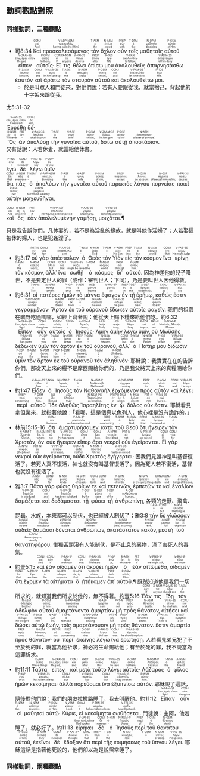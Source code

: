 ## 動詞觀點對照

### 同樣動詞，三種觀點
- <rt>可8:34</rt> <RUBY><ruby><ruby>Καὶ<rt>And</rt></ruby><rt>καί</rt></ruby><rt>CONJ</rt></RUBY> <RUBY><ruby><ruby>προσκαλεσάμενος<rt>having called to [Him]</rt></ruby><rt>προσκαλέω</rt></ruby><rt>V-ADP-NSM</rt></RUBY> <RUBY><ruby><ruby>τὸν<rt>the</rt></ruby><rt>ὁ</rt></ruby><rt>T-ASM</rt></RUBY> <RUBY><ruby><ruby>ὄχλον<rt>crowd</rt></ruby><rt>ὄχλος</rt></ruby><rt>N-ASM</rt></RUBY> <RUBY><ruby><ruby>σὺν<rt>with</rt></ruby><rt>σύν</rt></ruby><rt>PREP</rt></RUBY> <RUBY><ruby><ruby>τοῖς<rt>the</rt></ruby><rt>ὁ</rt></ruby><rt>T-DPM</rt></RUBY> <RUBY><ruby><ruby>μαθηταῖς<rt>disciples</rt></ruby><rt>μαθητής</rt></ruby><rt>N-DPM</rt></RUBY> <RUBY><ruby><ruby>αὐτοῦ<rt>of Him‚</rt></ruby><rt>αὐτός</rt></ruby><rt>P-GSM</rt></RUBY> <RUBY><ruby><ruby>εἶπεν<rt>He said</rt></ruby><rt>ἔπω, ἐρῶ, εἶπον</rt></ruby><rt>V-2AAI-3S</rt></RUBY> <RUBY><ruby><ruby>αὐτοῖς·<rt>to them‚</rt></ruby><rt>αὐτός</rt></ruby><rt>P-DPM</rt></RUBY> <RUBY><ruby><ruby>Εἴ<rt>If</rt></ruby><rt>εἰ</rt></ruby><rt>CONJ</rt></RUBY> <RUBY><ruby><ruby>τις<rt>anyone</rt></ruby><rt>τις</rt></ruby><rt>X-NSM</rt></RUBY> <RUBY><ruby><ruby>θέλει<rt>desires</rt></ruby><rt>θέλω</rt></ruby><rt>V-PAI-3S</rt></RUBY> <RUBY><ruby><ruby>ὀπίσω<rt>after</rt></ruby><rt>ὀπίσω</rt></ruby><rt>PREP</rt></RUBY> <RUBY><ruby><ruby>μου<rt>Me</rt></ruby><rt>ἐγώ</rt></ruby><rt>P-1GS</rt></RUBY> <RUBY><ruby><ruby>ἀκολουθεῖν‚<rt>to follow‚</rt></ruby><rt>ἀκολουθέω</rt></ruby><rt>V-PAN</rt></RUBY> <RUBY><ruby><ruby>ἀπαρνησάσθω<rt>let him deny</rt></ruby><rt>ἀπαρνέομαι</rt></ruby><rt>V-ADM-3S</rt></RUBY> <RUBY><ruby><ruby>ἑαυτὸν<rt>himself‚</rt></ruby><rt>ἑαυτοῦ</rt></ruby><rt>F-3ASM</rt></RUBY> <RUBY><ruby><ruby>καὶ<rt>and</rt></ruby><rt>καί</rt></ruby><rt>CONJ</rt></RUBY> <RUBY><ruby><ruby>ἀράτω<rt>let him take up</rt></ruby><rt>αἴρω</rt></ruby><rt>V-AAM-3S</rt></RUBY> <RUBY><ruby><ruby>τὸν<rt>the</rt></ruby><rt>ὁ</rt></ruby><rt>T-ASM</rt></RUBY> <RUBY><ruby><ruby>σταυρὸν<rt>cross</rt></ruby><rt>σταυρός</rt></ruby><rt>N-ASM</rt></RUBY> <RUBY><ruby><ruby>αὐτοῦ<rt>of him‚</rt></ruby><rt>αὐτός</rt></ruby><rt>P-GSM</rt></RUBY> <RUBY><ruby><ruby>καὶ<rt>and</rt></ruby><rt>καί</rt></ruby><rt>CONJ</rt></RUBY> <RUBY><ruby><ruby>ἀκολουθείτω<rt>let him follow</rt></ruby><rt>ἀκολουθέω</rt></ruby><rt>V-PAM-3S</rt></RUBY> <RUBY><ruby><ruby>μοι.<rt>Me.</rt></ruby><rt>ἐγώ</rt></ruby><rt>P-1DS</rt></RUBY> 
	- <rt>於是叫眾人和門徒來，對他們說：若有人要跟從我，就當捨己，背起他的十字架來跟從我。</rt>

太5:31-32  

<RUBY><ruby><ruby>Ἐρρέθη<rt>It was said</rt></ruby><rt>ἔπω, ἐρῶ, εἶπον</rt></ruby><rt>V-API-3S</rt></RUBY> <RUBY><ruby><ruby>δέ·<rt>also‚</rt></ruby><rt>δέ</rt></ruby><rt>CONJ</rt></RUBY>  
<RUBY><ruby><ruby>Ὃς<rt>Whoever</rt></ruby><rt>ὅς, ἥ</rt></ruby><rt>R-NSM</rt></RUBY> <RUBY><ruby><ruby>ἂν<rt>‑</rt></ruby><rt>ἄν</rt></ruby><rt>PRT</rt></RUBY> <RUBY><ruby><ruby>ἀπολύσῃ<rt>shall divorce</rt></ruby><rt>ἀπολύω</rt></ruby><rt>V-AAS-3S</rt></RUBY> <RUBY><ruby><ruby>τὴν<rt>the</rt></ruby><rt>ὁ</rt></ruby><rt>T-ASF</rt></RUBY> <RUBY><ruby><ruby>γυναῖκα<rt>wife</rt></ruby><rt>γυνή</rt></ruby><rt>N-ASF</rt></RUBY> <RUBY><ruby><ruby>αὐτοῦ‚<rt>of him‚</rt></ruby><rt>αὐτός</rt></ruby><rt>P-GSM</rt></RUBY> <RUBY><ruby><ruby>δότω<rt>let him give</rt></ruby><rt>δίδωμι</rt></ruby><rt>V-2AAM-3S</rt></RUBY> <RUBY><ruby><ruby>αὐτῇ<rt>to her</rt></ruby><rt>αὐτός</rt></ruby><rt>P-DSF</rt></RUBY> <RUBY><ruby><ruby>ἀποστάσιον.<rt>a letter of divorce.’</rt></ruby><rt>ἀποστάσιον</rt></ruby><rt>N-ASN</rt></RUBY>  
又有話說：人若休妻，就當給他休書。  

<RUBY><ruby><ruby>ἐγὼ<rt>I</rt></ruby><rt>ἐγώ</rt></ruby><rt>P-1NS</rt></RUBY> <RUBY><ruby><ruby>δὲ<rt>however</rt></ruby><rt>δέ</rt></ruby><rt>CONJ</rt></RUBY> <RUBY><ruby><ruby>λέγω<rt>say</rt></ruby><rt>λέγω</rt></ruby><rt>V-PAI-1S</rt></RUBY> <RUBY><ruby><ruby>ὑμῖν<rt>to you</rt></ruby><rt>σύ</rt></ruby><rt>P-2DP</rt></RUBY>  
<RUBY><ruby><ruby>ὅτι<rt>that</rt></ruby><rt>ὅτι</rt></ruby><rt>CONJ</rt></RUBY> <RUBY><ruby><ruby>πᾶς<rt>everyone</rt></ruby><rt>πᾶς</rt></ruby><rt>A-NSM</rt></RUBY> <RUBY><ruby><ruby>ὁ<rt>‑</rt></ruby><rt>ὁ</rt></ruby><rt>T-NSM</rt></RUBY> <RUBY><ruby><ruby>ἀπολύων<rt>divorcing</rt></ruby><rt>ἀπολύω</rt></ruby><rt>V-PAP-NSM</rt></RUBY> <RUBY><ruby><ruby>τὴν<rt>the</rt></ruby><rt>ὁ</rt></ruby><rt>T-ASF</rt></RUBY> <RUBY><ruby><ruby>γυναῖκα<rt>wife</rt></ruby><rt>γυνή</rt></ruby><rt>N-ASF</rt></RUBY> <RUBY><ruby><ruby>αὐτοῦ<rt>of him‚</rt></ruby><rt>αὐτός</rt></ruby><rt>P-GSM</rt></RUBY> <RUBY><ruby><ruby>παρεκτὸς<rt>except</rt></ruby><rt>παρεκτός</rt></ruby><rt>PREP</rt></RUBY> <RUBY><ruby><ruby>λόγου<rt>on account</rt></ruby><rt>λόγος</rt></ruby><rt>N-GSM</rt></RUBY> <RUBY><ruby><ruby>πορνείας<rt>of sexual immorality‚</rt></ruby><rt>πορνεία</rt></ruby><rt>N-GSF</rt></RUBY> <RUBY><ruby><ruby>ποιεῖ<rt>causes</rt></ruby><rt>ποιέω</rt></ruby><rt>V-PAI-3S</rt></RUBY> <RUBY><ruby><ruby>αὐτὴν<rt>her</rt></ruby><rt>αὐτός</rt></ruby><rt>P-ASF</rt></RUBY> <RUBY><ruby><ruby>μοιχευθῆναι‚<rt>to commit adultery.</rt></ruby><rt>μοιχεύω</rt></ruby><rt>V-APN</rt></RUBY>  

<RUBY><ruby><ruby>καὶ<rt>And</rt></ruby><rt>καί</rt></ruby><rt>CONJ</rt></RUBY> <RUBY><ruby><ruby>ὃς<rt>whoever</rt></ruby><rt>ὅς, ἥ</rt></ruby><rt>R-NSM</rt></RUBY> <RUBY><ruby><ruby>ἐὰν<rt>if</rt></ruby><rt>ἐάν</rt></ruby><rt>PRT</rt></RUBY> <RUBY><ruby><ruby>ἀπολελυμένην<rt>her having been divorced</rt></ruby><rt>ἀπολείπω</rt></ruby><rt>V-RPP-ASF</rt></RUBY> <RUBY><ruby><ruby>γαμήσῃ‚<rt>shall marry‚</rt></ruby><rt>γαμέω</rt></ruby><rt>V-AAS-3S</rt></RUBY> <RUBY><ruby><ruby>μοιχᾶται.¶<rt>commits adultery.</rt></ruby><rt>μοιχάω</rt></ruby><rt>V-PNI-3S</rt></RUBY>   

只是我告訴你們，凡休妻的，若不是為淫亂的緣故，就是叫他作淫婦了；人若娶這被休的婦人，也是犯姦淫了。



- <rt>約3:17</rt> <RUBY><ruby><ruby>οὐ<rt>Not</rt></ruby><rt>οὐ</rt></ruby><rt>PRT-N</rt></RUBY> <RUBY><ruby><ruby>γὰρ<rt>for</rt></ruby><rt>γάρ</rt></ruby><rt>CONJ</rt></RUBY> <RUBY><ruby><ruby>ἀπέστειλεν<rt>sent</rt></ruby><rt>ἀποστέλλω</rt></ruby><rt>V-AAI-3S</rt></RUBY> <RUBY><ruby><ruby>ὁ<rt>‑</rt></ruby><rt>ὁ</rt></ruby><rt>T-NSM</rt></RUBY> <RUBY><ruby><ruby>Θεὸς<rt>God</rt></ruby><rt>θεός</rt></ruby><rt>N-NSM</rt></RUBY> <RUBY><ruby><ruby>τὸν<rt>‑</rt></ruby><rt>ὁ</rt></ruby><rt>T-ASM</rt></RUBY> <RUBY><ruby><ruby>Υἱὸν<rt>His Son</rt></ruby><rt>υἱός</rt></ruby><rt>N-ASM</rt></RUBY> <RUBY><ruby><ruby>εἰς<rt>into</rt></ruby><rt>εἰς</rt></ruby><rt>PREP</rt></RUBY> <RUBY><ruby><ruby>τὸν<rt>the</rt></ruby><rt>ὁ</rt></ruby><rt>T-ASM</rt></RUBY> <RUBY><ruby><ruby>κόσμον<rt>world</rt></ruby><rt>κόσμος</rt></ruby><rt>N-ASM</rt></RUBY> <RUBY><ruby><ruby>ἵνα<rt>that</rt></ruby><rt>ἵνα</rt></ruby><rt>CONJ</rt></RUBY> <RUBY><ruby><ruby>κρίνῃ<rt>He might judge</rt></ruby><rt>κρίνω</rt></ruby><rt>V-PAS-3S</rt></RUBY> <RUBY><ruby><ruby>τὸν<rt>the</rt></ruby><rt>ὁ</rt></ruby><rt>T-ASM</rt></RUBY> <RUBY><ruby><ruby>κόσμον‚<rt>world‚</rt></ruby><rt>κόσμος</rt></ruby><rt>N-ASM</rt></RUBY> <RUBY><ruby><ruby>ἀλλ᾽<rt>but</rt></ruby><rt>ἀλλά</rt></ruby><rt>CONJ</rt></RUBY> <RUBY><ruby><ruby>ἵνα<rt>that</rt></ruby><rt>ἵνα</rt></ruby><rt>CONJ</rt></RUBY> <RUBY><ruby><ruby>σωθῇ<rt>might be saved</rt></ruby><rt>σῴζω</rt></ruby><rt>V-APS-3S</rt></RUBY> <RUBY><ruby><ruby>ὁ<rt>the</rt></ruby><rt>ὁ</rt></ruby><rt>T-NSM</rt></RUBY> <RUBY><ruby><ruby>κόσμος<rt>world</rt></ruby><rt>κόσμος</rt></ruby><rt>N-NSM</rt></RUBY> <RUBY><ruby><ruby>δι᾽<rt>through</rt></ruby><rt>διά</rt></ruby><rt>PREP</rt></RUBY> <RUBY><ruby><ruby>αὐτοῦ.<rt>Him.</rt></ruby><rt>αὐτός</rt></ruby><rt>P-GSM</rt></RUBY> <rt>因為神差他的兒子降世，不是要定世人的罪（或作：審判世人；下同），乃是要叫世人因他得救。</rt>
- <rt>約6:31</rt> <RUBY><ruby><ruby>οἱ<rt>The</rt></ruby><rt>ὁ</rt></ruby><rt>T-NPM</rt></RUBY> <RUBY><ruby><ruby>πατέρες<rt>fathers</rt></ruby><rt>πατήρ</rt></ruby><rt>N-NPM</rt></RUBY> <RUBY><ruby><ruby>ἡμῶν<rt>of us</rt></ruby><rt>ἐγώ</rt></ruby><rt>P-1GP</rt></RUBY> <RUBY><ruby><ruby>τὸ<rt>the</rt></ruby><rt>ὁ</rt></ruby><rt>T-ASN</rt></RUBY> <RUBY><ruby><ruby>μάννα<rt>manna</rt></ruby><rt>μάννα</rt></ruby><rt>HEB</rt></RUBY> <RUBY><ruby><ruby>ἔφαγον<rt>ate</rt></ruby><rt>φαγεῖν</rt></ruby><rt>V-AAI-3P</rt></RUBY> <RUBY><ruby><ruby>ἐν<rt>in</rt></ruby><rt>ἐν</rt></ruby><rt>PREP</rt></RUBY> <RUBY><ruby><ruby>τῇ<rt>the</rt></ruby><rt>ὁ</rt></ruby><rt>T-DSF</rt></RUBY> <RUBY><ruby><ruby>ἐρήμῳ‚<rt>wilderness‚</rt></ruby><rt>ἔρημος</rt></ruby><rt>A-DSF</rt></RUBY> <RUBY><ruby><ruby>καθώς<rt>as</rt></ruby><rt>καθώς</rt></ruby><rt>CONJ</rt></RUBY> <RUBY><ruby><ruby>ἐστιν<rt>it is</rt></ruby><rt>εἰμί</rt></ruby><rt>V-PAI-3S</rt></RUBY> <RUBY><ruby><ruby>γεγραμμένον·<rt>written:</rt></ruby><rt>γράφω</rt></ruby><rt>V-RPP-NSN</rt></RUBY> <RUBY><ruby><ruby>Ἄρτον<rt>Bread</rt></ruby><rt>ἄρτος</rt></ruby><rt>N-ASM</rt></RUBY> <RUBY><ruby><ruby>ἐκ<rt>from</rt></ruby><rt>ἐκ</rt></ruby><rt>PREP</rt></RUBY> <RUBY><ruby><ruby>τοῦ<rt>‑</rt></ruby><rt>ὁ</rt></ruby><rt>T-GSM</rt></RUBY> <RUBY><ruby><ruby>οὐρανοῦ<rt>heaven</rt></ruby><rt>οὐρανός</rt></ruby><rt>N-GSM</rt></RUBY> <RUBY><ruby><ruby>ἔδωκεν<rt>He gave</rt></ruby><rt>δίδωμι</rt></ruby><rt>V-AAI-3S</rt></RUBY> <RUBY><ruby><ruby>αὐτοῖς<rt>them</rt></ruby><rt>αὐτός</rt></ruby><rt>P-DPM</rt></RUBY> <RUBY><ruby><ruby>φαγεῖν.<rt>to eat.’</rt></ruby><rt>φαγεῖν</rt></ruby><rt>V-AAN</rt></RUBY> <rt>我們的祖宗在曠野吃過嗎哪，如經上寫著說：他從天上賜下糧來給他們吃。</rt><rt>約6:32</rt> <RUBY><ruby><ruby>Εἶπεν<rt>Said</rt></ruby><rt>ἔπω, ἐρῶ, εἶπον</rt></ruby><rt>V-2AAI-3S</rt></RUBY> <RUBY><ruby><ruby>οὖν<rt>therefore</rt></ruby><rt>οὖν</rt></ruby><rt>CONJ</rt></RUBY> <RUBY><ruby><ruby>αὐτοῖς<rt>to them</rt></ruby><rt>αὐτός</rt></ruby><rt>P-DPM</rt></RUBY> <RUBY><ruby><ruby>ὁ<rt>‑</rt></ruby><rt>ὁ</rt></ruby><rt>T-NSM</rt></RUBY> <RUBY><ruby><ruby>Ἰησοῦς·<rt>Jesus‚</rt></ruby><rt>Ἰησοῦς</rt></ruby><rt>N-NSM-P</rt></RUBY> <RUBY><ruby><ruby>Ἀμὴν<rt>Truly‚</rt></ruby><rt>ἀμήν</rt></ruby><rt>HEB</rt></RUBY> <RUBY><ruby><ruby>ἀμὴν<rt>truly‚</rt></ruby><rt>ἀμήν</rt></ruby><rt>HEB</rt></RUBY> <RUBY><ruby><ruby>λέγω<rt>I say</rt></ruby><rt>λέγω</rt></ruby><rt>V-PAI-1S</rt></RUBY> <RUBY><ruby><ruby>ὑμῖν‚<rt>to you‚</rt></ruby><rt>σύ</rt></ruby><rt>P-2DP</rt></RUBY> <RUBY><ruby><ruby>οὐ<rt>not</rt></ruby><rt>οὐ</rt></ruby><rt>PRT-N</rt></RUBY> <RUBY><ruby><ruby>Μωϋσῆς<rt>Moses</rt></ruby><rt>Μωϋσῆς, Μωσῆς</rt></ruby><rt>N-NSM-P</rt></RUBY> <RUBY><ruby><ruby>δέδωκεν<rt>has given</rt></ruby><rt>δίδωμι</rt></ruby><rt>V-RAI-3S</rt></RUBY> <RUBY><ruby><ruby>ὑμῖν<rt>you</rt></ruby><rt>σύ</rt></ruby><rt>P-2DP</rt></RUBY> <RUBY><ruby><ruby>τὸν<rt>the</rt></ruby><rt>ὁ</rt></ruby><rt>T-ASM</rt></RUBY> <RUBY><ruby><ruby>ἄρτον<rt>bread</rt></ruby><rt>ἄρτος</rt></ruby><rt>N-ASM</rt></RUBY> <RUBY><ruby><ruby>ἐκ<rt>from</rt></ruby><rt>ἐκ</rt></ruby><rt>PREP</rt></RUBY> <RUBY><ruby><ruby>τοῦ<rt>‑</rt></ruby><rt>ὁ</rt></ruby><rt>T-GSM</rt></RUBY> <RUBY><ruby><ruby>οὐρανοῦ‚<rt>heaven‚</rt></ruby><rt>οὐρανός</rt></ruby><rt>N-GSM</rt></RUBY> <RUBY><ruby><ruby>ἀλλ᾽<rt>but</rt></ruby><rt>ἀλλά</rt></ruby><rt>CONJ</rt></RUBY> <RUBY><ruby><ruby>ὁ<rt>the</rt></ruby><rt>ὁ</rt></ruby><rt>T-NSM</rt></RUBY> <RUBY><ruby><ruby>Πατήρ<rt>Father</rt></ruby><rt>πατήρ</rt></ruby><rt>N-NSM</rt></RUBY> <RUBY><ruby><ruby>μου<rt>of Me</rt></ruby><rt>ἐγώ</rt></ruby><rt>P-1GS</rt></RUBY> <RUBY><ruby><ruby>δίδωσιν<rt>gives</rt></ruby><rt>δίδωμι</rt></ruby><rt>V-PAI-3S</rt></RUBY> <RUBY><ruby><ruby>ὑμῖν<rt>you</rt></ruby><rt>σύ</rt></ruby><rt>P-2DP</rt></RUBY> <RUBY><ruby><ruby>τὸν<rt>the</rt></ruby><rt>ὁ</rt></ruby><rt>T-ASM</rt></RUBY> <RUBY><ruby><ruby>ἄρτον<rt>bread</rt></ruby><rt>ἄρτος</rt></ruby><rt>N-ASM</rt></RUBY> <RUBY><ruby><ruby>ἐκ<rt>from</rt></ruby><rt>ἐκ</rt></ruby><rt>PREP</rt></RUBY> <RUBY><ruby><ruby>τοῦ<rt>‑</rt></ruby><rt>ὁ</rt></ruby><rt>T-GSM</rt></RUBY> <RUBY><ruby><ruby>οὐρανοῦ<rt>heaven</rt></ruby><rt>οὐρανός</rt></ruby><rt>N-GSM</rt></RUBY> <RUBY><ruby><ruby>τὸν<rt>‑</rt></ruby><rt>ὁ</rt></ruby><rt>T-ASM</rt></RUBY> <RUBY><ruby><ruby>ἀληθινόν·<rt>true.</rt></ruby><rt>ἀληθινός</rt></ruby><rt>A-ASM</rt></RUBY> <rt>耶穌說：我實實在在的告訴你們，那從天上來的糧不是摩西賜給你們的，乃是我父將天上來的真糧賜給你們。</rt>
- <rt>約1:47</rt> <RUBY><ruby><ruby>Εἶδεν<rt>Saw</rt></ruby><rt>εἴδω</rt></ruby><rt>V-2AAI-3S</rt></RUBY> <RUBY><ruby><ruby>ὁ<rt>‑</rt></ruby><rt>ὁ</rt></ruby><rt>T-NSM</rt></RUBY> <RUBY><ruby><ruby>Ἰησοῦς<rt>Jesus</rt></ruby><rt>Ἰησοῦς</rt></ruby><rt>N-NSM-P</rt></RUBY> <RUBY><ruby><ruby>τὸν<rt>‑</rt></ruby><rt>ὁ</rt></ruby><rt>T-ASM</rt></RUBY> <RUBY><ruby><ruby>Ναθαναὴλ<rt>Nathanael</rt></ruby><rt>Ναθαναήλ</rt></ruby><rt>N-ASM-P</rt></RUBY> <RUBY><ruby><ruby>ἐρχόμενον<rt>coming</rt></ruby><rt>ἔρχομαι</rt></ruby><rt>V-PNP-ASM</rt></RUBY> <RUBY><ruby><ruby>πρὸς<rt>to</rt></ruby><rt>πρός</rt></ruby><rt>PREP</rt></RUBY> <RUBY><ruby><ruby>αὐτὸν<rt>Him‚</rt></ruby><rt>αὐτός</rt></ruby><rt>P-ASM</rt></RUBY> <RUBY><ruby><ruby>καὶ<rt>and</rt></ruby><rt>καί</rt></ruby><rt>CONJ</rt></RUBY> <RUBY><ruby><ruby>λέγει<rt>He says</rt></ruby><rt>λέγω</rt></ruby><rt>V-PAI-3S</rt></RUBY> <RUBY><ruby><ruby>περὶ<rt>concerning</rt></ruby><rt>περί</rt></ruby><rt>PREP</rt></RUBY> <RUBY><ruby><ruby>αὐτοῦ·<rt>him‚</rt></ruby><rt>αὐτός</rt></ruby><rt>P-GSM</rt></RUBY> <RUBY><ruby><ruby>Ἴδε<rt>Behold</rt></ruby><rt>ἴδε</rt></ruby><rt>INJ</rt></RUBY> <RUBY><ruby><ruby>ἀληθῶς<rt>truly</rt></ruby><rt>ἀληθῶς</rt></ruby><rt>ADV</rt></RUBY> <RUBY><ruby><ruby>Ἰσραηλίτης<rt>an Israelite‚</rt></ruby><rt>Ἰσραηλίτης</rt></ruby><rt>N-NSM-PG</rt></RUBY> <RUBY><ruby><ruby>ἐν<rt>in</rt></ruby><rt>ἐν</rt></ruby><rt>PREP</rt></RUBY> <RUBY><ruby><ruby>ᾧ<rt>whom</rt></ruby><rt>ὅς, ἥ</rt></ruby><rt>R-DSM</rt></RUBY> <RUBY><ruby><ruby>δόλος<rt>deceit</rt></ruby><rt>δόλος</rt></ruby><rt>N-NSM</rt></RUBY> <RUBY><ruby><ruby>οὐκ<rt>not</rt></ruby><rt>οὐ</rt></ruby><rt>PRT-N</rt></RUBY> <RUBY><ruby><ruby>ἔστιν.<rt>there is.</rt></ruby><rt>εἰμί</rt></ruby><rt>V-PAI-3S</rt></RUBY> <rt>耶穌看見拿但業來，就指著他說：「看哪，這是個真以色列人，他心裡是沒有詭詐的。」</rt>
- <rt>林前15:15-16</rt> <RUBY><ruby><ruby>ὅτι<rt>because</rt></ruby><rt>ὅτι</rt></ruby><rt>CONJ</rt></RUBY> <RUBY><ruby><ruby>ἐμαρτυρήσαμεν<rt>we have witnessed</rt></ruby><rt>μαρτυρέω</rt></ruby><rt>V-AAI-1P</rt></RUBY> <RUBY><ruby><ruby>κατὰ<rt>concerning</rt></ruby><rt>κατά</rt></ruby><rt>PREP</rt></RUBY> <RUBY><ruby><ruby>τοῦ<rt>‑</rt></ruby><rt>ὁ</rt></ruby><rt>T-GSM</rt></RUBY> <RUBY><ruby><ruby>Θεοῦ<rt>God‚</rt></ruby><rt>θεός</rt></ruby><rt>N-GSM</rt></RUBY> <RUBY><ruby><ruby>ὅτι<rt>that</rt></ruby><rt>ὅτι</rt></ruby><rt>CONJ</rt></RUBY> <RUBY><ruby><ruby>ἤγειρεν<rt>He raised up</rt></ruby><rt>ἐγείρω</rt></ruby><rt>V-AAI-3S</rt></RUBY> <RUBY><ruby><ruby>τὸν<rt>‑</rt></ruby><rt>ὁ</rt></ruby><rt>T-ASM</rt></RUBY> <RUBY><ruby><ruby>Χριστόν‚<rt>Christ‚</rt></ruby><rt>Χριστός</rt></ruby><rt>N-ASM-T</rt></RUBY> <RUBY><ruby><ruby>ὃν<rt>whom</rt></ruby><rt>ὅς, ἥ</rt></ruby><rt>R-ASM</rt></RUBY> <RUBY><ruby><ruby>οὐκ<rt>not</rt></ruby><rt>οὐ</rt></ruby><rt>PRT-N</rt></RUBY> <RUBY><ruby><ruby>ἤγειρεν<rt>He has raised</rt></ruby><rt>ἐγείρω</rt></ruby><rt>V-AAI-3S</rt></RUBY> <RUBY><ruby><ruby>εἴπερ<rt>if</rt></ruby><rt>εἴπερ</rt></ruby><rt>CONJ</rt></RUBY> <RUBY><ruby><ruby>ἄρα<rt>then</rt></ruby><rt>ἄρα</rt></ruby><rt>CONJ</rt></RUBY> <RUBY><ruby><ruby>νεκροὶ<rt>[the] dead</rt></ruby><rt>νεκρός</rt></ruby><rt>A-NPM</rt></RUBY> <RUBY><ruby><ruby>οὐκ<rt>not</rt></ruby><rt>οὐ</rt></ruby><rt>PRT-N</rt></RUBY> <RUBY><ruby><ruby>ἐγείρονται.<rt>are raised.</rt></ruby><rt>ἐγείρω</rt></ruby><rt>V-PPI-3P</rt></RUBY> <RUBY><ruby><ruby>Εἰ<rt>If</rt></ruby><rt>εἰ</rt></ruby><rt>CONJ</rt></RUBY> <RUBY><ruby><ruby>γὰρ<rt>for</rt></ruby><rt>γάρ</rt></ruby><rt>CONJ</rt></RUBY> <RUBY><ruby><ruby>νεκροὶ<rt>[the] dead</rt></ruby><rt>νεκρός</rt></ruby><rt>A-NPM</rt></RUBY> <RUBY><ruby><ruby>οὐκ<rt>not</rt></ruby><rt>οὐ</rt></ruby><rt>PRT-N</rt></RUBY> <RUBY><ruby><ruby>ἐγείρονται‚<rt>are raised‚</rt></ruby><rt>ἐγείρω</rt></ruby><rt>V-PPI-3P</rt></RUBY> <RUBY><ruby><ruby>οὐδὲ<rt>neither</rt></ruby><rt>οὐδέ</rt></ruby><rt>CONJ-N</rt></RUBY> <RUBY><ruby><ruby>Χριστὸς<rt>Christ</rt></ruby><rt>Χριστός</rt></ruby><rt>N-NSM-T</rt></RUBY> <RUBY><ruby><ruby>ἐγήγερται·<rt>has been raised;</rt></ruby><rt>ἐγείρω</rt></ruby><rt>V-RPI-3S</rt></RUBY> <rt>因我們見證神是叫基督復活了。若死人真不復活，神也就沒有叫基督復活了。因為死人若不復活，基督也就沒有復活了。</rt>
- <rt>雅3:7</rt> <RUBY><ruby><ruby>Πᾶσα<rt>All</rt></ruby><rt>πᾶς</rt></ruby><rt>A-NSF</rt></RUBY> <RUBY><ruby><ruby>γὰρ<rt>for</rt></ruby><rt>γάρ</rt></ruby><rt>CONJ</rt></RUBY> <RUBY><ruby><ruby>φύσις<rt>kinds</rt></ruby><rt>φύσις</rt></ruby><rt>N-NSF</rt></RUBY> <RUBY><ruby><ruby>θηρίων<rt>of beasts</rt></ruby><rt>θηρίον</rt></ruby><rt>N-GPN</rt></RUBY> <RUBY><ruby><ruby>τε<rt>both</rt></ruby><rt>τε</rt></ruby><rt>CONJ</rt></RUBY> <RUBY><ruby><ruby>καὶ<rt>and</rt></ruby><rt>καί</rt></ruby><rt>CONJ</rt></RUBY> <RUBY><ruby><ruby>πετεινῶν‚<rt>of birds‚</rt></ruby><rt>πετεινός</rt></ruby><rt>A-GPN</rt></RUBY> <RUBY><ruby><ruby>ἑρπετῶν<rt>of creeping things</rt></ruby><rt>ἑρπετόν</rt></ruby><rt>N-GPN</rt></RUBY> <RUBY><ruby><ruby>τε<rt>both</rt></ruby><rt>τε</rt></ruby><rt>CONJ</rt></RUBY> <RUBY><ruby><ruby>καὶ<rt>and</rt></ruby><rt>καί</rt></ruby><rt>CONJ</rt></RUBY> <RUBY><ruby><ruby>ἐναλίων<rt>things of the sea‚</rt></ruby><rt>ἐνάλιος</rt></ruby><rt>A-GPN</rt></RUBY> <RUBY><ruby><ruby>δαμάζεται<rt>is subdued</rt></ruby><rt>δαμάζω</rt></ruby><rt>V-PPI-3S</rt></RUBY> <RUBY><ruby><ruby>καὶ<rt>and</rt></ruby><rt>καί</rt></ruby><rt>CONJ</rt></RUBY> <RUBY><ruby><ruby>δεδάμασται<rt>has been subdued</rt></ruby><rt>δαμάζω</rt></ruby><rt>V-RPI-3S</rt></RUBY> <RUBY><ruby><ruby>τῇ<rt>by the</rt></ruby><rt>ὁ</rt></ruby><rt>T-DSF</rt></RUBY> <RUBY><ruby><ruby>φύσει<rt>race</rt></ruby><rt>φύσις</rt></ruby><rt>N-DSF</rt></RUBY> <RUBY><ruby><ruby>τῇ<rt>of the</rt></ruby><rt>ὁ</rt></ruby><rt>T-DSF</rt></RUBY> <RUBY><ruby><ruby>ἀνθρωπίνῃ‚<rt>human‚</rt></ruby><rt>ἀνθρώπινος</rt></ruby><rt>A-DSF</rt></RUBY> <rt>各類的走獸、飛禽、昆蟲，水族，本來都可以制伏，也已經被人制伏了；</rt><rt>雅3:8</rt> <RUBY><ruby><ruby>τὴν<rt>‑</rt></ruby><rt>ὁ</rt></ruby><rt>T-ASF</rt></RUBY> <RUBY><ruby><ruby>δὲ<rt>but</rt></ruby><rt>δέ</rt></ruby><rt>CONJ</rt></RUBY> <RUBY><ruby><ruby>γλῶσσαν<rt>the tongue</rt></ruby><rt>γλῶσσα</rt></ruby><rt>N-ASF</rt></RUBY> <RUBY><ruby><ruby>οὐδεὶς<rt>no one</rt></ruby><rt>οὐδείς</rt></ruby><rt>A-NSM</rt></RUBY> <RUBY><ruby><ruby>δαμάσαι<rt>to subdue</rt></ruby><rt>δαμάζω</rt></ruby><rt>V-AAN</rt></RUBY> <RUBY><ruby><ruby>δύναται<rt>is able</rt></ruby><rt>δύναμαι</rt></ruby><rt>V-PNI-3S</rt></RUBY> <RUBY><ruby><ruby>ἀνθρώπων‚<rt>of men;</rt></ruby><rt>ἄνθρωπος</rt></ruby><rt>N-GPM</rt></RUBY> <RUBY><ruby><ruby>ἀκατάστατον<rt>[it is] an unruly</rt></ruby><rt>ἀκατάστατος</rt></ruby><rt>A-NSN</rt></RUBY> <RUBY><ruby><ruby>κακόν‚<rt>evil‚</rt></ruby><rt>κακός</rt></ruby><rt>A-NSN</rt></RUBY> <RUBY><ruby><ruby>μεστὴ<rt>full</rt></ruby><rt>μεστός</rt></ruby><rt>A-NSF</rt></RUBY> <RUBY><ruby><ruby>ἰοῦ<rt>of poison</rt></ruby><rt>ἰός (2)</rt></ruby><rt>N-GSM</rt></RUBY> <RUBY><ruby><ruby>θανατηφόρου.<rt>deadly.</rt></ruby><rt>θανατήφορος</rt></ruby><rt>A-GSM</rt></RUBY> <rt>惟獨舌頭沒有人能制伏，是不止息的惡物，滿了害死人的毒氣。</rt>
- <rt>約壹5:15</rt> <RUBY><ruby><ruby>καὶ<rt>And</rt></ruby><rt>καί</rt></ruby><rt>CONJ</rt></RUBY> <RUBY><ruby><ruby>ἐὰν<rt>if</rt></ruby><rt>ἐάν</rt></ruby><rt>CONJ</rt></RUBY> <RUBY><ruby><ruby>οἴδαμεν<rt>we know</rt></ruby><rt>εἴδω</rt></ruby><rt>V-RAI-1P</rt></RUBY> <RUBY><ruby><ruby>ὅτι<rt>that</rt></ruby><rt>ὅτι</rt></ruby><rt>CONJ</rt></RUBY> <RUBY><ruby><ruby>ἀκούει<rt>He hears</rt></ruby><rt>ἀκούω</rt></ruby><rt>V-PAI-3S</rt></RUBY> <RUBY><ruby><ruby>ἡμῶν<rt>us‚</rt></ruby><rt>ἐγώ</rt></ruby><rt>P-1GP</rt></RUBY> <RUBY><ruby><ruby>ὃ<rt>whatever</rt></ruby><rt>ὅς, ἥ</rt></ruby><rt>R-ASN</rt></RUBY> <RUBY><ruby><ruby>ἐὰν<rt>if</rt></ruby><rt>ἐάν</rt></ruby><rt>PRT</rt></RUBY> <RUBY><ruby><ruby>αἰτώμεθα‚<rt>we might ask‚</rt></ruby><rt>αἰτέω</rt></ruby><rt>V-PMS-1P</rt></RUBY> <RUBY><ruby><ruby>οἴδαμεν<rt>we know</rt></ruby><rt>εἴδω</rt></ruby><rt>V-RAI-1P</rt></RUBY> <RUBY><ruby><ruby>ὅτι<rt>that</rt></ruby><rt>ὅτι</rt></ruby><rt>CONJ</rt></RUBY> <RUBY><ruby><ruby>ἔχομεν<rt>we have</rt></ruby><rt>ἔχω</rt></ruby><rt>V-PAI-1P</rt></RUBY> <RUBY><ruby><ruby>τὰ<rt>the</rt></ruby><rt>ὁ</rt></ruby><rt>T-APN</rt></RUBY> <RUBY><ruby><ruby>αἰτήματα<rt>requests</rt></ruby><rt>αἴτημα</rt></ruby><rt>N-APN</rt></RUBY> <RUBY><ruby><ruby>ἃ<rt>that</rt></ruby><rt>ὅς, ἥ</rt></ruby><rt>R-APN</rt></RUBY> <RUBY><ruby><ruby>ᾐτήκαμεν<rt>we have asked</rt></ruby><rt>αἰτέω</rt></ruby><rt>V-RAI-1P</rt></RUBY> <RUBY><ruby><ruby>ἀπ᾽<rt>from</rt></ruby><rt>ἀπό</rt></ruby><rt>PREP</rt></RUBY> <RUBY><ruby><ruby>αὐτοῦ.¶<rt>Him.</rt></ruby><rt>αὐτός</rt></ruby><rt>P-GSM</rt></RUBY> <rt>既然知道他聽我們一切所求的，就知道我們所求於他的，無不得著。</rt><rt>約壹5:16</rt> <RUBY><ruby><ruby>Ἐάν<rt>If</rt></ruby><rt>ἐάν</rt></ruby><rt>CONJ</rt></RUBY> <RUBY><ruby><ruby>τις<rt>anyone</rt></ruby><rt>τις</rt></ruby><rt>X-NSM</rt></RUBY> <RUBY><ruby><ruby>ἴδῃ<rt>should see</rt></ruby><rt>εἴδω</rt></ruby><rt>V-2AAS-3S</rt></RUBY> <RUBY><ruby><ruby>τὸν<rt>the</rt></ruby><rt>ὁ</rt></ruby><rt>T-ASM</rt></RUBY> <RUBY><ruby><ruby>ἀδελφὸν<rt>brother</rt></ruby><rt>ἀδελφός</rt></ruby><rt>N-ASM</rt></RUBY> <RUBY><ruby><ruby>αὐτοῦ<rt>of him</rt></ruby><rt>αὐτός</rt></ruby><rt>P-GSM</rt></RUBY> <RUBY><ruby><ruby>ἁμαρτάνοντα<rt>sinning</rt></ruby><rt>ἁμαρτάνω</rt></ruby><rt>V-PAP-ASM</rt></RUBY> <RUBY><ruby><ruby>ἁμαρτίαν<rt>a sin</rt></ruby><rt>ἁμαρτία</rt></ruby><rt>N-ASF</rt></RUBY> <RUBY><ruby><ruby>μὴ<rt>not</rt></ruby><rt>μή</rt></ruby><rt>PRT-N</rt></RUBY> <RUBY><ruby><ruby>πρὸς<rt>unto</rt></ruby><rt>πρός</rt></ruby><rt>PREP</rt></RUBY> <RUBY><ruby><ruby>θάνατον‚<rt>death‚</rt></ruby><rt>θάνατος</rt></ruby><rt>N-ASM</rt></RUBY> <RUBY><ruby><ruby>αἰτήσει<rt>he shall ask‚</rt></ruby><rt>αἰτέω</rt></ruby><rt>V-FAI-3S</rt></RUBY> <RUBY><ruby><ruby>καὶ<rt>and</rt></ruby><rt>καί</rt></ruby><rt>CONJ</rt></RUBY> <RUBY><ruby><ruby>δώσει<rt>He will give</rt></ruby><rt>δίδωμι</rt></ruby><rt>V-FAI-3S</rt></RUBY> <RUBY><ruby><ruby>αὐτῷ<rt>him</rt></ruby><rt>αὐτός</rt></ruby><rt>P-DSM</rt></RUBY> <RUBY><ruby><ruby>ζωήν‚<rt>life‚</rt></ruby><rt>ζωή</rt></ruby><rt>N-ASF</rt></RUBY> <RUBY><ruby><ruby>τοῖς<rt>to those</rt></ruby><rt>ὁ</rt></ruby><rt>T-DPM</rt></RUBY> <RUBY><ruby><ruby>ἁμαρτάνουσιν<rt>sinning</rt></ruby><rt>ἁμαρτάνω</rt></ruby><rt>V-PAP-DPM</rt></RUBY> <RUBY><ruby><ruby>μὴ<rt>not</rt></ruby><rt>μή</rt></ruby><rt>PRT-N</rt></RUBY> <RUBY><ruby><ruby>πρὸς<rt>unto</rt></ruby><rt>πρός</rt></ruby><rt>PREP</rt></RUBY> <RUBY><ruby><ruby>θάνατον.<rt>death.</rt></ruby><rt>θάνατος</rt></ruby><rt>N-ASM</rt></RUBY> <RUBY><ruby><ruby>ἔστιν<rt>There is</rt></ruby><rt>εἰμί</rt></ruby><rt>V-PAI-3S</rt></RUBY> <RUBY><ruby><ruby>ἁμαρτία<rt>a sin</rt></ruby><rt>ἁμαρτία</rt></ruby><rt>N-NSF</rt></RUBY> <RUBY><ruby><ruby>πρὸς<rt>unto</rt></ruby><rt>πρός</rt></ruby><rt>PREP</rt></RUBY> <RUBY><ruby><ruby>θάνατον·<rt>death;</rt></ruby><rt>θάνατος</rt></ruby><rt>N-ASM</rt></RUBY> <RUBY><ruby><ruby>οὐ<rt>not</rt></ruby><rt>οὐ</rt></ruby><rt>PRT-N</rt></RUBY> <RUBY><ruby><ruby>περὶ<rt>concerning</rt></ruby><rt>περί</rt></ruby><rt>PREP</rt></RUBY> <RUBY><ruby><ruby>ἐκείνης<rt>that</rt></ruby><rt>ἐκεῖνος</rt></ruby><rt>D-GSF</rt></RUBY> <RUBY><ruby><ruby>λέγω<rt>do I say</rt></ruby><rt>λέγω</rt></ruby><rt>V-PAI-1S</rt></RUBY> <RUBY><ruby><ruby>ἵνα<rt>that</rt></ruby><rt>ἵνα</rt></ruby><rt>CONJ</rt></RUBY> <RUBY><ruby><ruby>ἐρωτήσῃ.<rt>he should implore.</rt></ruby><rt>ἐρωτάω</rt></ruby><rt>V-AAS-3S</rt></RUBY> <rt>人若看見弟兄犯了不至於死的罪，就當為他祈求，神必將生命賜給他；有至於死的罪，我不說當為這罪祈求。</rt>
- <rt>約11:11</rt> <RUBY><ruby><ruby>Ταῦτα<rt>These things</rt></ruby><rt>οὗτος</rt></ruby><rt>D-APN</rt></RUBY> <RUBY><ruby><ruby>εἶπεν‚<rt>He said‚</rt></ruby><rt>ἔπω, ἐρῶ, εἶπον</rt></ruby><rt>V-2AAI-3S</rt></RUBY> <RUBY><ruby><ruby>καὶ<rt>and</rt></ruby><rt>καί</rt></ruby><rt>CONJ</rt></RUBY> <RUBY><ruby><ruby>μετὰ<rt>after</rt></ruby><rt>μετά</rt></ruby><rt>PREP</rt></RUBY> <RUBY><ruby><ruby>τοῦτο<rt>this</rt></ruby><rt>οὗτος</rt></ruby><rt>D-ASN</rt></RUBY> <RUBY><ruby><ruby>λέγει<rt>He says</rt></ruby><rt>λέγω</rt></ruby><rt>V-PAI-3S</rt></RUBY> <RUBY><ruby><ruby>αὐτοῖς·<rt>to them‚</rt></ruby><rt>αὐτός</rt></ruby><rt>P-DPM</rt></RUBY> <RUBY><ruby><ruby>Λάζαρος<rt>Lazarus</rt></ruby><rt>Λάζαρος</rt></ruby><rt>N-NSM-P</rt></RUBY> <RUBY><ruby><ruby>ὁ<rt>the</rt></ruby><rt>ὁ</rt></ruby><rt>T-NSM</rt></RUBY> <RUBY><ruby><ruby>φίλος<rt>friend</rt></ruby><rt>φίλος</rt></ruby><rt>A-NSM</rt></RUBY> <RUBY><ruby><ruby>ἡμῶν<rt>of us</rt></ruby><rt>ἐγώ</rt></ruby><rt>P-1GP</rt></RUBY> <RUBY><ruby><ruby>κεκοίμηται·<rt>has fallen asleep‚</rt></ruby><rt>κοιμάω</rt></ruby><rt>V-RMI-3S</rt></RUBY> <RUBY><ruby><ruby>ἀλλὰ<rt>but</rt></ruby><rt>ἀλλά</rt></ruby><rt>CONJ</rt></RUBY> <RUBY><ruby><ruby>πορεύομαι<rt>I go</rt></ruby><rt>πορεύω</rt></ruby><rt>V-PNI-1S</rt></RUBY> <RUBY><ruby><ruby>ἵνα<rt>that</rt></ruby><rt>ἵνα</rt></ruby><rt>CONJ</rt></RUBY> <RUBY><ruby><ruby>ἐξυπνίσω<rt>I may awaken</rt></ruby><rt>ἐξυπνίζω</rt></ruby><rt>V-AAS-1S</rt></RUBY> <RUBY><ruby><ruby>αὐτόν.<rt>him.</rt></ruby><rt>αὐτός</rt></ruby><rt>P-ASM</rt></RUBY> <rt>耶穌說了這話，隨後對他們說：我們的朋友拉撒路睡了，我去叫醒他。</rt><rt>約11:12</rt> <RUBY><ruby><ruby>Εἶπαν<rt>Said</rt></ruby><rt>ἔπω, ἐρῶ, εἶπον</rt></ruby><rt>V-2AAI-3P</rt></RUBY> <RUBY><ruby><ruby>οὖν<rt>therefore</rt></ruby><rt>οὖν</rt></ruby><rt>CONJ</rt></RUBY> <RUBY><ruby><ruby>οἱ<rt>the</rt></ruby><rt>ὁ</rt></ruby><rt>T-NPM</rt></RUBY> <RUBY><ruby><ruby>μαθηταὶ<rt>disciples</rt></ruby><rt>μαθητής</rt></ruby><rt>N-NPM</rt></RUBY> <RUBY><ruby><ruby>αὐτῷ·<rt>of Him‚</rt></ruby><rt>αὐτός</rt></ruby><rt>P-DSM</rt></RUBY> <RUBY><ruby><ruby>Κύριε‚<rt>Lord‚</rt></ruby><rt>κύριος</rt></ruby><rt>N-VSM</rt></RUBY> <RUBY><ruby><ruby>εἰ<rt>if</rt></ruby><rt>εἰ</rt></ruby><rt>CONJ</rt></RUBY> <RUBY><ruby><ruby>κεκοίμηται<rt>he has fallen asleep‚</rt></ruby><rt>κοιμάω</rt></ruby><rt>V-RMI-3S</rt></RUBY> <RUBY><ruby><ruby>σωθήσεται.<rt>he will get well.</rt></ruby><rt>σῴζω</rt></ruby><rt>V-FPI-3S</rt></RUBY> <rt>門徒說：主阿，他若睡了，就必好了。</rt><rt>約11:13</rt> <RUBY><ruby><ruby>εἰρήκει<rt>Had spoken</rt></ruby><rt>ἔπω, ἐρῶ, εἶπον</rt></ruby><rt>V-LAI-3S</rt></RUBY> <RUBY><ruby><ruby>δὲ<rt>however</rt></ruby><rt>δέ</rt></ruby><rt>CONJ</rt></RUBY> <RUBY><ruby><ruby>ὁ<rt>‑</rt></ruby><rt>ὁ</rt></ruby><rt>T-NSM</rt></RUBY> <RUBY><ruby><ruby>Ἰησοῦς<rt>Jesus</rt></ruby><rt>Ἰησοῦς</rt></ruby><rt>N-NSM-P</rt></RUBY> <RUBY><ruby><ruby>περὶ<rt>of</rt></ruby><rt>περί</rt></ruby><rt>PREP</rt></RUBY> <RUBY><ruby><ruby>τοῦ<rt>the</rt></ruby><rt>ὁ</rt></ruby><rt>T-GSM</rt></RUBY> <RUBY><ruby><ruby>θανάτου<rt>death</rt></ruby><rt>θάνατος</rt></ruby><rt>N-GSM</rt></RUBY> <RUBY><ruby><ruby>αὐτοῦ‚<rt>of him;</rt></ruby><rt>αὐτός</rt></ruby><rt>P-GSM</rt></RUBY> <RUBY><ruby><ruby>ἐκεῖνοι<rt>they</rt></ruby><rt>ἐκεῖνος</rt></ruby><rt>D-NPM</rt></RUBY> <RUBY><ruby><ruby>δὲ<rt>however</rt></ruby><rt>δέ</rt></ruby><rt>CONJ</rt></RUBY> <RUBY><ruby><ruby>ἔδοξαν<rt>thought</rt></ruby><rt>δοκέω</rt></ruby><rt>V-AAI-3P</rt></RUBY> <RUBY><ruby><ruby>ὅτι<rt>that</rt></ruby><rt>ὅτι</rt></ruby><rt>CONJ</rt></RUBY> <RUBY><ruby><ruby>περὶ<rt>of</rt></ruby><rt>περί</rt></ruby><rt>PREP</rt></RUBY> <RUBY><ruby><ruby>τῆς<rt>the</rt></ruby><rt>ὁ</rt></ruby><rt>T-GSF</rt></RUBY> <RUBY><ruby><ruby>κοιμήσεως<rt>rest</rt></ruby><rt>κοίμησις</rt></ruby><rt>N-GSF</rt></RUBY> <RUBY><ruby><ruby>τοῦ<rt>‑</rt></ruby><rt>ὁ</rt></ruby><rt>T-GSM</rt></RUBY> <RUBY><ruby><ruby>ὕπνου<rt>of sleep</rt></ruby><rt>ὕπνος</rt></ruby><rt>N-GSM</rt></RUBY> <RUBY><ruby><ruby>λέγει.<rt>He speaks.</rt></ruby><rt>λέγω</rt></ruby><rt>V-PAI-3S</rt></RUBY> <rt>耶穌這話是指著他死說的，他們卻以為是說照常睡了。</rt>

### 同樣動詞，兩種觀點
